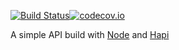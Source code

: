 [![Build Status](https://travis-ci.org/rocketapp/api.svg?branch=master)](https://travis-ci.org/rocketapp/api)[![codecov.io](https://codecov.io/github/rocketapp/api/coverage.svg?branch=master)](https://codecov.io/github/rocketapp/api?branch=master)

A simple API build with [Node](http://nodejs.org/) and [Hapi](http://hapijs.com/)
